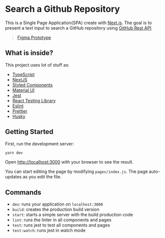 
# Search a Github Repository

This is a Single Page Application(SPA) create with [Next.js](https://nextjs.org/).
The goal is to present a text input to search a GitHub repository using [GitHub Rest API](https://docs.github.com/en/rest/reference/repos#get-a-repository).

> [Figma Prototype](https://www.figma.com/proto/9UWlovQEv1wjqaulHKuUOq/find-repo?node-id=15%3A20&scaling=min-zoom&page-id=15%3A19)
## What is inside?

This project uses lot of stuff as:

- [TypeScript](https://www.typescriptlang.org/)
- [NextJS](https://nextjs.org/)
- [Styled Components](https://styled-components.com/)
- [Material UI](https://mui.com/pt/)
- [Jest](https://jestjs.io/)
- [React Testing Library](https://testing-library.com/docs/react-testing-library/intro)
- [Eslint](https://eslint.org/)
- [Prettier](https://prettier.io/)
- [Husky](https://github.com/typicode/husky)


## Getting Started

First, run the development server:

```bash
yarn dev
```

Open [http://localhost:3000](http://localhost:3000) with your browser to see the result.

You can start editing the page by modifying `pages/index.js`. The page auto-updates as you edit the file.

## Commands

- `dev`: runs your application on `localhost:3000`
- `build`: creates the production build version
- `start`: starts a simple server with the build production code
- `lint`: runs the linter in all components and pages
- `test`: runs jest to test all components and pages
- `test:watch`: runs jest in watch mode
